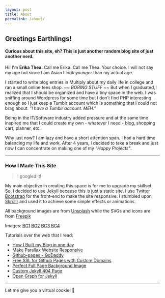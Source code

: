 ```yaml
---
layout: post
title: About
permalink: /about/
---
```


## Greetings Earthlings!

#### Curious about this site, eh? This is just another random blog site of just another nerd.

Hi! I'm **Erika Thea**. Call me Erika. Call me Thea. Your choice. I will not say my age but since I am Asian I look *younger* than my actual age.

I started to write blog entries in Multiply about my daily life in college and ran a small online tees shop. ~~ *BORING STUFF* ~~ But when I graduated, I realized that I should be organized and have a tiny space in the web. I was sniffing around Wordpress for some time but I don't find PHP interesting enough so I just keep a Tumblr account which is something that I could not brag about. *"I have a Tumblr account. MEH."*

Being in the IT/Software industry added pressure and at the same time inspired me that I could create my own - whatever I need - blog, shopping cart, planner, etc.

Why just now? I am lazy and have a short attention span. I had a hard time balancing my life and work. After 4 years, I decided to take a break and just now I can concentrate on making one of my *"Happy Projects"*.

***

### How I Made This Site

<blockquote> I googled it! </blockquote>

My main objective in creating this space is for me to upgrade my skillset. So, I decided to use [Jekyll](https://github.com/jekyll/jekyll) because this is just a static site. I use [Twitter Bootstrap](https://getbootstrap.com/) for the front-end to make the site responsive. I stumbled upon [Skrollr](https://github.com/Prinzhorn/skrollr) and used it to achieve some simple effects or animations.

All background images are from [Unsplash](https://unsplash.com) while the SVGs and icons are from [Freepik](https://freepik.com)

Images:
[BG1](https://unsplash.com/negativespace)
[BG2](https://unsplash.com/florianklauer)
[BG3](https://unsplash.com/loudge)
[BG4](https://unsplash.com/carlijeanmiller)


Tutorials over the web that I read:

* [How I Built my Blog in one day](http://erjjones.github.io/blog/How-I-built-my-blog-in-one-day/)
* [Make Parallax Website Responsive](https://ihatetomatoes.net/make-parallax-website-responsive/)
* [Github-pages - GoDaddy](https://medium.com/@LovettLovett/github-pages-godaddy-f0318c2f25a)
* [Free SSL for Github Pages with Custom Domains](https://sheharyar.me/blog/free-ssl-for-github-pages-with-custom-domains/)
* [Perfect Full Page Background Image](https://css-tricks.com/perfect-full-page-background-image/)
* [Custom Jekyll 404 Page](http://yizeng.me/2013/05/26/create-a-custom-jekyll-404-page/)
*  [Open Graph for Jekyll](https://gist.github.com/pathawks/1406355)

***

Let me give you a virtual cookie! :cookie:
